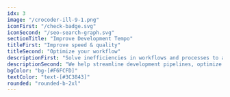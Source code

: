 ```yaml
---
idx: 3
image: "/crocoder-ill-9-1.png"
iconFirst: "/check-badge.svg"
iconSecond: "/seo-search-graph.svg"
sectionTitle: "Improve Development Tempo"
titleFirst: "Improve speed & quality"
titleSecond: "Optimize your workflow"
descriptionFirst: "Solve inefficiencies in workflows and processes to achieve measurable improvements in delivery speed and quality."
descriptionSecond: "We help streamline development pipelines, optimize team collaboration, and implement repeatable systems that ensure deadlines are consistently met."
bgColor: "bg-[#F6FCFD]"
textColor: "text-[#3C3843]"
rounded: "rounded-b-2xl"
---
```


